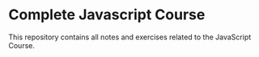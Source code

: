 # Complete Javascript Course

This repository contains all notes and exercises related to the JavaScript Course.
